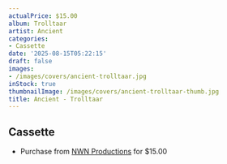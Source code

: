 ```yaml
---
actualPrice: $15.00
album: Trolltaar
artist: Ancient
categories:
- Cassette
date: '2025-08-15T05:22:15'
draft: false
images:
- /images/covers/ancient-trolltaar.jpg
inStock: true
thumbnailImage: /images/covers/ancient-trolltaar-thumb.jpg
title: Ancient - Trolltaar
---
```


## Cassette
* Purchase from [NWN Productions](http://shop.nwnprod.com/index.php?route=product/product&path=73&product_id=61493&sort=pd.name&order=ASC) for $15.00
